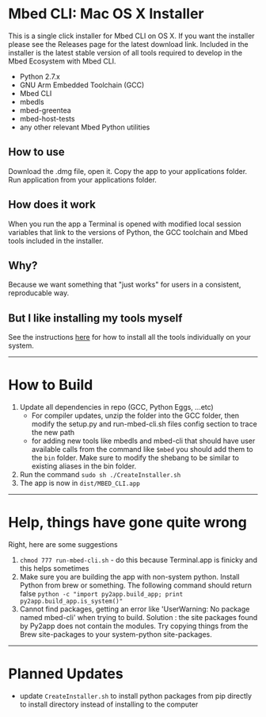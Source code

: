 # Mbed CLI: Mac OS X Installer
This is a single click installer for Mbed CLI on OS X. If you want the installer please see the Releases page for the latest download link. 
Included in the installer is the latest stable version of all tools required to develop in the Mbed Ecosystem with Mbed CLI. 
- Python 2.7.x
- GNU Arm Embedded Toolchain (GCC)
- Mbed CLI
- mbedls
- mbed-greentea
- mbed-host-tests
- any other relevant Mbed Python utilities

## How to use
Download the .dmg file, open it. Copy the app to your applications folder. Run application from your applications folder. 

## How does it work
When you run the app a Terminal is opened with modified local session variables that link to the versions of Python, the GCC toolchain and Mbed tools included in the installer.

## Why?
Because we want something that "just works" for users in a consistent, reproducable way.

## But I like installing my tools myself
See the instructions [here](https://os.mbed.com/docs/mbed-os/latest/build-tools/install-and-set-up.html) for how to install all the tools individually on your system.

--------

# How to Build
1) Update all dependencies in repo (GCC, Python Eggs, ...etc)
	- For compiler updates, unzip the folder into the GCC folder, then modify the setup.py and run-mbed-cli.sh files config section to trace the new path
	- for adding new tools like mbedls and mbed-cli that should have user available calls from the command like `$mbed` you should add them to the `bin` folder. Make sure to modify the shebang to be similar to existing aliases in the bin folder. 
2) Run the command `sudo sh ./CreateInstaller.sh`
3) The app is now in `dist/MBED_CLI.app`


--------
# Help, things have gone quite wrong
Right, here are some suggestions
1) `chmod 777 run-mbed-cli.sh` - do this because Terminal.app is finicky and this helps sometimes
2) Make sure you are building the app with non-system python. Install Python from brew or something. The following command should return false `python -c "import py2app.build_app; print py2app.build_app.is_system()"`
3) Cannot find packages, getting an error like 'UserWarning: No package named mbed-cli' when trying to build. Solution : the site packages found by Py2app does not contain the modules. Try copying things from the Brew site-packages to your system-python site-packages. 


--------
# Planned Updates
- update `CreateInstaller.sh` to install python packages from pip directly to install directory instead of installing to the computer


